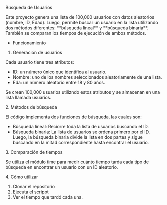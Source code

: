 ﻿Búsqueda de Usuarios

Este proyecto genera una lista de 100,000 usuarios con datos aleatorios (nombre, ID, Edad). Luego, permite buscar un usuario en la lista utilizando dos métodos diferentes: \*\*búsqueda lineal\*\* y \*\*búsqueda binaria\*\*. También se comparan los tiempos de ejecución de ambos métodos.

- Funcionamiento
1. Generación de usuarios

Cada usuario tiene tres atributos:

- ID: un número único que identifica al usuario.
- Nombre: uno de los nombres seleccionados aleatoriamente de una lista.
- Eda: un número aleatorio entre 18 y 80 años.

Se crean 100,000 usuarios utilizndo estos atributos y se almacenan en una lista llamada usuarios.

2\. Métodos de búsqueda

El código implementa dos funciones de búsqueda, las cuales son:

- Búsqueda lineal: Reciorre toda la lista de usuarios buscando el ID.
- Búsqueda binaria: La lista de usuarios se ordena primero por el ID. Luego, la búsqueda binaria divide la lista en dos partes y sigue buscando en la mitad correspondiente hasta encontrar el usuario.

3\. Comparación de tiempos

Se utiliza el módulo time para medir cuánto tiempo tarda cada tipo de búsqueda en encontrar un usuario con un ID aleatorio.

4\. Cómo utilizar

1. Clonar el repositorio
1. Ejecuta el scrippt
1. Ver el tiempo que tardó cada una.


